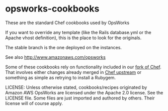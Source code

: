 opsworks-cookbooks
==================

These are the standard Chef cookbooks used by OpsWorks 

If you want to override any template (like the Rails database.yml or the Apache vhost definition), this is the
place to look for the originals.

The stable branch is the one deployed on the instances.

See also <http://www.amazonaws.com/opsworks>

Some of these cookbooks rely on functionality included in our [fork of
Chef](http://github.com/peritor/chef/tree/scalarium-0.8-stable). That involves either changes already merged in
[Chef upstream](http://github.com/opscode/chef) or something as simple as retrying to install a Rubygem.

LICENSE: Unless otherwise stated, cookbooks/recipes originated by Amazon AWS OpsWorks are licensed under the Apache 2.0
license.  See the LICENSE file. Some files are just imported and authored by others. Their license will of course apply.
